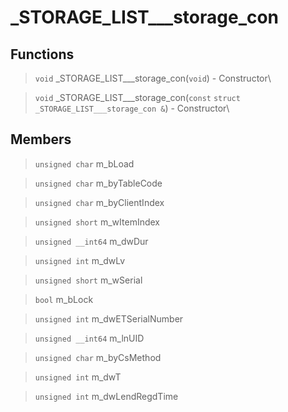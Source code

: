 # _STORAGE_LIST___storage_con
 
## Functions
 
> `void` _STORAGE_LIST___storage_con(`void`) - Constructor\
 
> `void` _STORAGE_LIST___storage_con(`const` `struct` `_STORAGE_LIST___storage_con &`) - Constructor\
 
## Members
 
> `unsigned char` m_bLoad
 
> `unsigned char` m_byTableCode
 
> `unsigned char` m_byClientIndex
 
> `unsigned short` m_wItemIndex
 
> `unsigned __int64` m_dwDur
 
> `unsigned int` m_dwLv
 
> `unsigned short` m_wSerial
 
> `bool` m_bLock
 
> `unsigned int` m_dwETSerialNumber
 
> `unsigned __int64` m_lnUID
 
> `unsigned char` m_byCsMethod
 
> `unsigned int` m_dwT
 
> `unsigned int` m_dwLendRegdTime
 
